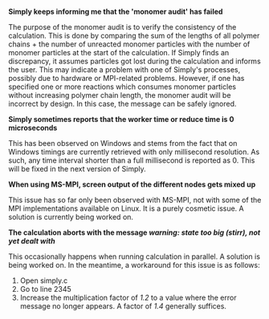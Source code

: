 **Simply keeps informing me that the 'monomer audit' has failed**

The purpose of the monomer audit is to verify the consistency of the calculation. This is done by comparing the sum of the lengths of all polymer chains + the number of unreacted monomer particles with the number of monomer particles at the start of the calculation. If Simply finds an discrepancy, it assumes particles got lost during the calculation and informs the user. This may indicate a problem with one of Simply's processes, possibly due to hardware or MPI-related problems. However, if one has specified one or more reactions which consumes monomer particles without increasing polymer chain length, the monomer audit will be incorrect by design. In this case, the message can be safely ignored.

**Simply sometimes reports that the worker time or reduce time is 0 microseconds**

This has been observed on Windows and stems from the fact that on Windows timings are currently retrieved with only millisecond resolution. As such, any time interval shorter than a full millisecond is reported as 0. This will be fixed in the next version of Simply.

**When using MS-MPI, screen output of the different nodes gets mixed up**

This issue has so far only been observed with MS-MPI, not with some of the MPI implementations available on Linux. It is a purely cosmetic issue. A solution is currently being worked on.

**The calculation aborts with the message _warning: state too big (stirr), not yet dealt with_**

This occasionally happens when running calculation in parallel. A solution is being worked on. In the meantime, a workaround for this issue is as follows:

1. Open simply.c
2. Go to line 2345
3. Increase the multiplication factor of _1.2_ to a value where the error message no longer appears. A factor of _1.4_ generally suffices.
